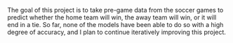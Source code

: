 The goal of this project is to take pre-game data from the soccer games to predict whether the home team will win, the away team will win, or it will end in a tie. So far, none of the models have been able to do so with a high degree of accuracy, and I plan to continue iteratively improving this project.
